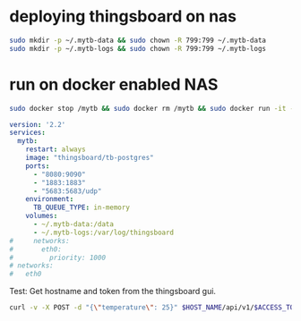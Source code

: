 # deploying thingsboard on nas

```bash
sudo mkdir -p ~/.mytb-data && sudo chown -R 799:799 ~/.mytb-data
sudo mkdir -p ~/.mytb-logs && sudo chown -R 799:799 ~/.mytb-logs
```

# run on docker enabled NAS

```bash
sudo docker stop /mytb && sudo docker rm /mytb && sudo docker run -it -p 8080:9090 -p 1883:1883 -p 5683:5683/udp -v ~/.mytb-data:/data -v ~/.mytb-logs:/var/log/thingsboard --name mytb --restart always thingsboard/tb-postgres
```

```yaml
version: '2.2'
services:
  mytb:
    restart: always
    image: "thingsboard/tb-postgres"
    ports:
      - "8080:9090"
      - "1883:1883"
      - "5683:5683/udp"
    environment:
      TB_QUEUE_TYPE: in-memory
    volumes:
      - ~/.mytb-data:/data
      - ~/.mytb-logs:/var/log/thingsboard
#     networks:
#       eth0:
#         priority: 1000
# networks:
#   eth0
```

Test:
Get hostname and token from the thingsboard gui.

```bash
curl -v -X POST -d "{\"temperature\": 25}" $HOST_NAME/api/v1/$ACCESS_TOKEN/telemetry --header "Content-Type:application/json"
```
